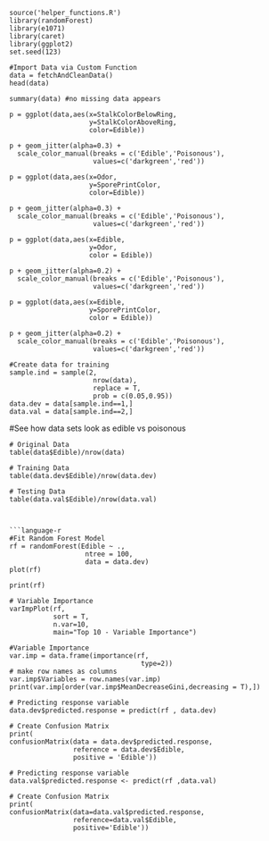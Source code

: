 ```language-r
source('helper_functions.R')
library(randomForest)
library(e1071)
library(caret)
library(ggplot2)
set.seed(123) 
```
```language-r
#Import Data via Custom Function
data = fetchAndCleanData()
head(data)
```

```language-r
summary(data) #no missing data appears
```

```language-r
p = ggplot(data,aes(x=StalkColorBelowRing, 
                    y=StalkColorAboveRing,
                    color=Edible))

p + geom_jitter(alpha=0.3) + 
  scale_color_manual(breaks = c('Edible','Poisonous'),
                     values=c('darkgreen','red'))
```

```language-r
p = ggplot(data,aes(x=Odor, 
                    y=SporePrintColor, 
                    color=Edible))

p + geom_jitter(alpha=0.3) + 
  scale_color_manual(breaks = c('Edible','Poisonous'),
                     values=c('darkgreen','red'))
```

```language-r
p = ggplot(data,aes(x=Edible, 
                    y=Odor, 
                    color = Edible))

p + geom_jitter(alpha=0.2) + 
  scale_color_manual(breaks = c('Edible','Poisonous'),
                     values=c('darkgreen','red'))
```

```language-r
p = ggplot(data,aes(x=Edible, 
                    y=SporePrintColor, 
                    color = Edible))

p + geom_jitter(alpha=0.2) + 
  scale_color_manual(breaks = c('Edible','Poisonous'),
                     values=c('darkgreen','red'))
```


```language-r
#Create data for training
sample.ind = sample(2, 
                     nrow(data),
                     replace = T,
                     prob = c(0.05,0.95))
data.dev = data[sample.ind==1,]
data.val = data[sample.ind==2,]
```


#See how data sets look as edible vs poisonous
```language-r
# Original Data
table(data$Edible)/nrow(data)
```

```language-r
# Training Data
table(data.dev$Edible)/nrow(data.dev)

```

```language-r
# Testing Data
table(data.val$Edible)/nrow(data.val)
```



```


```language-r
#Fit Random Forest Model
rf = randomForest(Edible ~ ., 
                   ntree = 100,
                   data = data.dev)
plot(rf)
```


```language-r
print(rf)
```


```language-r
# Variable Importance
varImpPlot(rf,
           sort = T,
           n.var=10,
           main="Top 10 - Variable Importance")
```


```language-r
#Variable Importance
var.imp = data.frame(importance(rf,
                                 type=2))
# make row names as columns
var.imp$Variables = row.names(var.imp)
print(var.imp[order(var.imp$MeanDecreaseGini,decreasing = T),])

```



```language-r
# Predicting response variable
data.dev$predicted.response = predict(rf , data.dev)

# Create Confusion Matrix
print(
confusionMatrix(data = data.dev$predicted.response,
                reference = data.dev$Edible,
                positive = 'Edible'))
```


```language-r
# Predicting response variable
data.val$predicted.response <- predict(rf ,data.val)

# Create Confusion Matrix
print(
confusionMatrix(data=data.val$predicted.response,
                reference=data.val$Edible,
                positive='Edible'))
```


